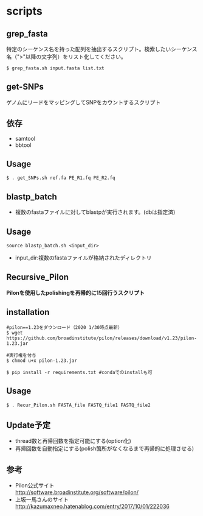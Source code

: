# scripts

## grep_fasta
特定のシーケンス名を持った配列を抽出するスクリプト。検索したいシーケンス名（">"以降の文字列）をリスト化してください。
```
$ grep_fasta.sh input.fasta list.txt
```
## get-SNPs
ゲノムにリードをマッピングしてSNPをカウントするスクリプト

## 依存
- samtool
- bbtool

## Usage
```
$ . get_SNPs.sh ref.fa PE_R1.fq PE_R2.fq
```
## blastp_batch
- 複数のfastaファイルに対してblastpが実行されます。(dbは指定済)

## Usage
```
source blastp_batch.sh <input_dir>
```
- input_dir:複数のfastaファイルが格納されたディレクトリ
## Recursive_Pilon
**Pilonを使用したpolishingを再帰的に15回行うスクリプト**
## installation
```
#pilon==1.23をダウンロード（2020 1/30時点最新）
$ wget https://github.com/broadinstitute/pilon/releases/download/v1.23/pilon-1.23.jar

#実行権を付与
$ chmod u+x pilon-1.23.jar

$ pip install -r requirements.txt #condaでのinstallも可
```
## Usage
```
$ . Recur_Pilon.sh FASTA_file FASTQ_file1 FASTQ_file2
```
## Update予定
- thread数と再帰回数を指定可能にする(option化)
- 再帰回数を自動指定にする(polish箇所がなくなるまで再帰的に処理させる)

## 参考
- Pilon公式サイト  
http://software.broadinstitute.org/software/pilon/  
- 上坂一馬さんのサイト  
http://kazumaxneo.hatenablog.com/entry/2017/10/01/222036 
